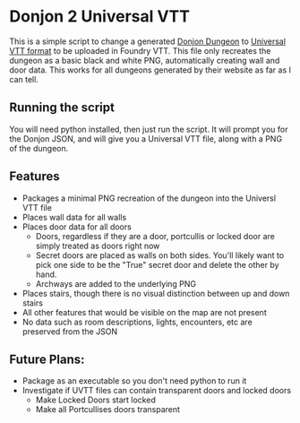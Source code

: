# Donjon 2 Universal VTT
This is a simple script to change a generated [Donjon Dungeon](https://donjon.bin.sh/d20/dungeon/) to [Universal VTT format](https://github.com/moo-man/FVTT-DD-Import/tree/master) to be uploaded in Foundry VTT. This file only recreates the dungeon as a basic black and white PNG, automatically creating wall and door data. This works for all dungeons generated by their website as far as I can tell.

## Running the script
You will need python installed, then just run the script. It will prompt you for the Donjon JSON, and will give you a Universal VTT file, along with a PNG of the dungeon.

## Features
- Packages a minimal PNG recreation of the dungeon into the Universl VTT file
- Places wall data for all walls
- Places door data for all doors
  - Doors, regardless if they are a door, portcullis or locked door are simply treated as doors right now
  - Secret doors are placed as walls on both sides. You'll likely want to pick one side to be the "True" secret door and delete the other by hand.
  - Archways are added to the underlying PNG
- Places stairs, though there is no visual distinction between up and down stairs
- All other features that would be visible on the map are not present
- No data such as room descriptions, lights, encounters, etc are preserved from the JSON

## Future Plans:
- Package as an executable so you don't need python to run it
- Investigate if UVTT files can contain transparent doors and locked doors
  - Make Locked Doors start locked
  - Make all Portcullises doors transparent
  
